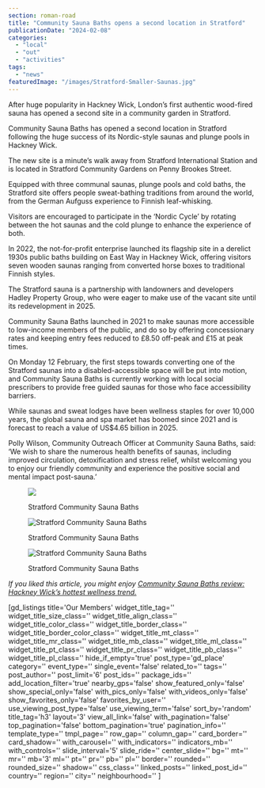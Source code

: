 ```yaml
---
section: roman-road
title: "Community Sauna Baths opens a second location in Stratford"
publicationDate: "2024-02-08"
categories: 
  - "local"
  - "out"
  - "activities"
tags: 
  - "news"
featuredImage: "/images/Stratford-Smaller-Saunas.jpg"
---
```


After huge popularity in Hackney Wick, London’s first authentic wood-fired sauna has opened a second site in a community garden in Stratford. 

Community Sauna Baths has opened a second location in Stratford following the huge success of its Nordic-style saunas and plunge pools in Hackney Wick.

The new site is a minute’s walk away from Stratford International Station and is located in Stratford Community Gardens on Penny Brookes Street.

Equipped with three communal saunas, plunge pools and cold baths, the Stratford site offers people sweat-bathing traditions from around the world, from the German Aufguss experience to Finnish leaf-whisking.

Visitors are encouraged to participate in the ‘Nordic Cycle’ by rotating between the hot saunas and the cold plunge to enhance the experience of both.

In 2022, the not-for-profit enterprise launched its flagship site in a derelict 1930s public baths building on East Way in Hackney Wick, offering visitors seven wooden saunas ranging from converted horse boxes to traditional Finnish styles.

The Stratford sauna is a partnership with landowners and developers Hadley Property Group, who were eager to make use of the vacant site until its redevelopment in 2025.

Community Sauna Baths launched in 2021 to make saunas more accessible to low-income members of the public, and do so by offering concessionary rates and keeping entry fees reduced to £8.50 off-peak and £15 at peak times.

On Monday 12 February, the first steps towards converting one of the Stratford saunas into a disabled-accessible space will be put into motion, and Community Sauna Baths is currently working with local social prescribers to provide free guided saunas for those who face accessibility barriers.

While saunas and sweat lodges have been wellness staples for over 10,000 years, the global sauna and spa market has boomed since 2021 and is forecast to reach a value of US$4.65 billion in 2025.

Polly Wilson, Community Outreach Officer at Community Sauna Baths, said: ‘We wish to share the numerous health benefits of saunas, including improved circulation, detoxification and stress relief, whilst welcoming you to enjoy our friendly community and experience the positive social and mental impact post-sauna.’

<figure>

![](images/Bath-Stratford-1024x683.jpg)

<figcaption>

Stratford Community Sauna Baths

</figcaption>

</figure>

<figure>

![Stratford Community Sauna Baths](images/Charlie-and-Polly-Stratford-1024x683.jpg)

<figcaption>

Stratford Community Sauna Baths

</figcaption>

</figure>

<figure>

![Stratford Community Sauna Baths](images/Outside-Big-Sauna-Stratford-1024x683.jpg)

<figcaption>

Stratford Community Sauna Baths

</figcaption>

</figure>

_If you liked this article, you might enjoy_ [_Community Sauna Baths review: Hackney Wick’s hottest wellness trend._](https://romanroadlondon.com/community-sauna-baths-hackney-wick-review/)

\[gd\_listings title='Our Members' widget\_title\_tag='' widget\_title\_size\_class='' widget\_title\_align\_class='' widget\_title\_color\_class='' widget\_title\_border\_class='' widget\_title\_border\_color\_class='' widget\_title\_mt\_class='' widget\_title\_mr\_class='' widget\_title\_mb\_class='' widget\_title\_ml\_class='' widget\_title\_pt\_class='' widget\_title\_pr\_class='' widget\_title\_pb\_class='' widget\_title\_pl\_class='' hide\_if\_empty='true' post\_type='gd\_place' category='' event\_type='' single\_event='false' related\_to='' tags='' post\_author='' post\_limit='6' post\_ids='' package\_ids='' add\_location\_filter='true' nearby\_gps='false' show\_featured\_only='false' show\_special\_only='false' with\_pics\_only='false' with\_videos\_only='false' show\_favorites\_only='false' favorites\_by\_user='' use\_viewing\_post\_type='false' use\_viewing\_term='false' sort\_by='random' title\_tag='h3' layout='3' view\_all\_link='false' with\_pagination='false' top\_pagination='false' bottom\_pagination='true' pagination\_info='' template\_type='' tmpl\_page='' row\_gap='' column\_gap='' card\_border='' card\_shadow='' with\_carousel='' with\_indicators='' indicators\_mb='' with\_controls='' slide\_interval='5' slide\_ride='' center\_slide='' bg='' mt='' mr='' mb='3' ml='' pt='' pr='' pb='' pl='' border='' rounded='' rounded\_size='' shadow='' css\_class='' linked\_posts='' linked\_post\_id='' country='' region='' city='' neighbourhood='' \]
